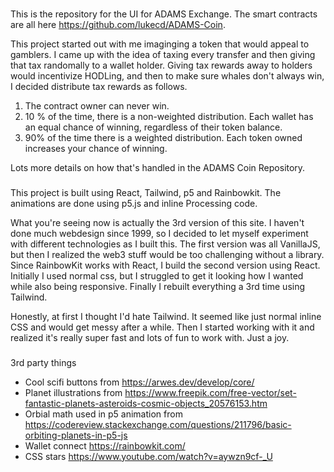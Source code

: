 
### 
This is the repository for the UI for ADAMS Exchange. The smart contracts are all here https://github.com/lukecd/ADAMS-Coin.

This project started out with me imaginging a token that would appeal to gamblers. I came up with the idea of
taxing every transfer and then giving that tax randomally to a wallet holder. Giving tax rewards away to holders
would incentivize HODLing, and then to make sure whales don't always win, I decided distribute tax
rewards as follows.
    <ol>
        <li>The contract owner can never win.</li>
        <li>10 % of the time, there is a non-weighted distribution. Each wallet has an equal chance of winning, regardless of their token balance.</li>
        <li>90% of the time there is a weighted distribution. Each token owned increases your chance of winning.</li>
    </ol>
Lots more details on how that's handled in the ADAMS Coin Repository.

### 
This project is built using React, Tailwind, p5 and Rainbowkit. The animations are done using p5.js and inline
Processing code. 

What you're seeing now is actually the 3rd version of this site. I haven't done much webdesign since 1999, so 
I decided to let myself experiment with different technologies as I built this. The first version was all VanillaJS, 
but then I realized the web3 stuff would be too challenging without a library. Since RainbowKit works with React, 
I build the second version using React. Initially I used normal css, but I struggled to get it looking how I wanted while
also being responsive. Finally I rebuilt everything a 3rd time using Tailwind.

Honestly, at first I thought I'd hate Tailwind. It seemed like just normal inline CSS and would get messy after a while.
Then I started working with it and realized it's really super fast and lots of fun to work with. Just a joy.

### 
3rd party things
- Cool scifi buttons from https://arwes.dev/develop/core/
- Planet illustrations from https://www.freepik.com/free-vector/set-fantastic-planets-asteroids-cosmic-objects_20576153.htm
- Orbial math used in p5 animation from https://codereview.stackexchange.com/questions/211796/basic-orbiting-planets-in-p5-js
- Wallet connect https://rainbowkit.com/
- CSS stars https://www.youtube.com/watch?v=aywzn9cf-_U